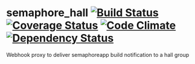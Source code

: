 semaphore_hall [![Build Status](https://travis-ci.org/vincent-pochet/semaphore_hall.svg?branch=master)](https://travis-ci.org/vincent-pochet/semaphore_hall) [![Coverage Status](https://coveralls.io/repos/vincent-pochet/semaphore_hall/badge.png?branch=master)](https://coveralls.io/r/vincent-pochet/semaphore_hall?branch=master) [![Code Climate](https://codeclimate.com/github/vincent-pochet/semaphore_hall.png)](https://codeclimate.com/github/vincent-pochet/semaphore_hall) [![Dependency Status](https://gemnasium.com/vincent-pochet/semaphore_hall.svg)](https://gemnasium.com/vincent-pochet/semaphore_hall)
==============

Webhook proxy to deliver semaphoreapp build notification to a hall group
